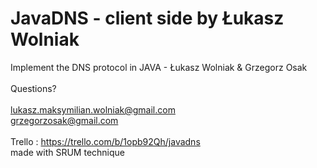 # JavaDNS - client side by Łukasz Wolniak
Implement the DNS protocol in JAVA - Łukasz Wolniak &amp; Grzegorz Osak </br></br>
Questions?</br></br>
lukasz.maksymilian.wolniak@gmail.com</br>
grzegorzosak@gmail.com</br>
</br>
Trello : https://trello.com/b/1opb92Qh/javadns</br>
made with SRUM technique
